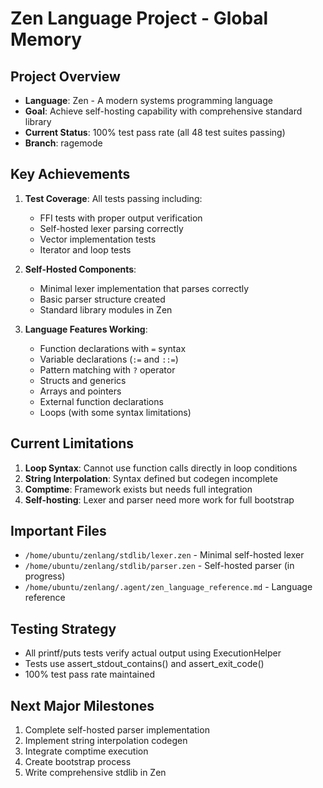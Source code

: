 # Zen Language Project - Global Memory

## Project Overview
- **Language**: Zen - A modern systems programming language
- **Goal**: Achieve self-hosting capability with comprehensive standard library
- **Current Status**: 100% test pass rate (all 48 test suites passing)
- **Branch**: ragemode

## Key Achievements
1. **Test Coverage**: All tests passing including:
   - FFI tests with proper output verification
   - Self-hosted lexer parsing correctly
   - Vector implementation tests
   - Iterator and loop tests
   
2. **Self-Hosted Components**:
   - Minimal lexer implementation that parses correctly
   - Basic parser structure created
   - Standard library modules in Zen

3. **Language Features Working**:
   - Function declarations with `=` syntax
   - Variable declarations (`:=` and `::=`)
   - Pattern matching with `?` operator
   - Structs and generics
   - Arrays and pointers
   - External function declarations
   - Loops (with some syntax limitations)

## Current Limitations
1. **Loop Syntax**: Cannot use function calls directly in loop conditions
2. **String Interpolation**: Syntax defined but codegen incomplete
3. **Comptime**: Framework exists but needs full integration
4. **Self-hosting**: Lexer and parser need more work for full bootstrap

## Important Files
- `/home/ubuntu/zenlang/stdlib/lexer.zen` - Minimal self-hosted lexer
- `/home/ubuntu/zenlang/stdlib/parser.zen` - Self-hosted parser (in progress)
- `/home/ubuntu/zenlang/.agent/zen_language_reference.md` - Language reference

## Testing Strategy
- All printf/puts tests verify actual output using ExecutionHelper
- Tests use assert_stdout_contains() and assert_exit_code()
- 100% test pass rate maintained

## Next Major Milestones
1. Complete self-hosted parser implementation
2. Implement string interpolation codegen
3. Integrate comptime execution
4. Create bootstrap process
5. Write comprehensive stdlib in Zen